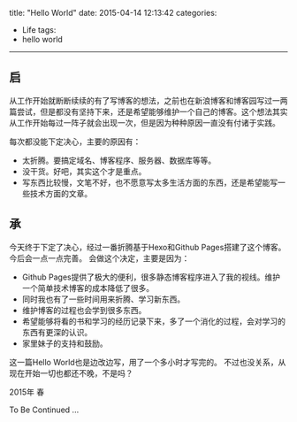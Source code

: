 title: "Hello World"
date: 2015-04-14 12:13:42
categories:
- Life
tags:
- hello world
---

## 启
从工作开始就断断续续的有了写博客的想法，之前也在新浪博客和博客园写过一两篇尝试，但是都没有坚持下来，还是希望能够维护一个自己的博客。这个想法其实从工作开始每过一阵子就会出现一次，但是因为种种原因一直没有付诸于实践。
<!-- more -->
每次都没能下定决心，主要的原因有：
- 太折腾。要搞定域名、博客程序、服务器、数据库等等。
- 没干货。好吧，其实这个才是重点。
- 写东西比较慢，文笔不好，也不愿意写太多生活方面的东西，还是希望能写一些技术方面的文章。

## 承
今天终于下定了决心，经过一番折腾基于Hexo和Github Pages搭建了这个博客。今后会一点一点完善。
会做这个决定，主要是因为：
- Github Pages提供了极大的便利，很多静态博客程序进入了我的视线。维护一个简单技术博客的成本降低了很多。
- 同时我也有了一些时间用来折腾、学习新东西。
- 维护博客的过程也会学到很多东西。
- 希望能够将看的书和学习的经历记录下来，多了一个消化的过程，会对学习的东西有更深的认识。
- 家里妹子的支持和鼓励。

这一篇Hello World也是边改边写，用了一个多小时才写完的。
不过也没关系，从现在开始一切也都还不晚，不是吗？

2015年 春

To Be Continued ...

